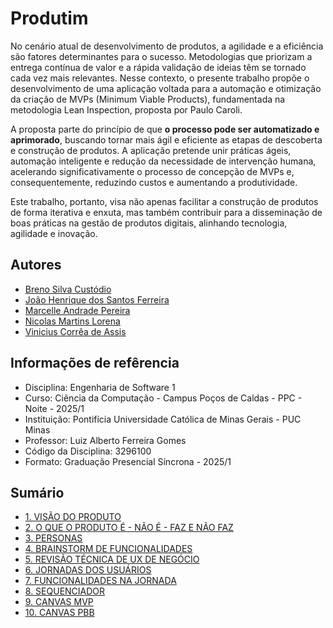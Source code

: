 # Produtim 
No cenário atual de desenvolvimento de produtos, a agilidade e a eficiência são fatores determinantes para o sucesso. Metodologias que priorizam a entrega contínua de valor e a rápida validação de ideias têm se tornado cada vez mais relevantes. Nesse contexto, o presente trabalho propõe o desenvolvimento de uma aplicação voltada para a automação e otimização da criação de MVPs (Minimum Viable Products), fundamentada na metodologia Lean Inspection, proposta por Paulo Caroli.

A proposta parte do princípio de que **o processo pode ser automatizado e aprimorado**, buscando tornar mais ágil e eficiente as etapas de descoberta e construção de produtos. A aplicação pretende unir práticas ágeis, automação inteligente e redução da necessidade de intervenção humana, acelerando significativamente o processo de concepção de MVPs e, consequentemente, reduzindo custos e aumentando a produtividade.

Este trabalho, portanto, visa não apenas facilitar a construção de produtos de forma iterativa e enxuta, mas também contribuir para a disseminação de boas práticas na gestão de produtos digitais, alinhando tecnologia, agilidade e inovação.



## Autores 
* [Breno Silva Custódio](https://github.com/BrenoSilva01)
* [João Henrique dos Santos Ferreira](https://github.com/joao4xz)
* [Marcelle Andrade Pereira](https://github.com/Marcelleap)
* [Nicolas Martins Lorena](https://github.com/NicolasMartinsL)
* [Vinicius Corrêa de Assis](https://github.com/viniciuscoassis)

## Informações de refêrencia 
- Disciplina: Engenharia de Software 1
- Curso: Ciência da Computação - Campus Poços de Caldas - PPC - Noite - 2025/1
- Instituição: Pontifícia Universidade Católica de Minas Gerais - PUC Minas
- Professor: Luiz Alberto Ferreira Gomes
- Código da Disciplina: 3296100
- Formato: Graduação Presencial Síncrona - 2025/1

## Sumário

*   [1. VISÃO DO PRODUTO](./docs/1-visao-do-produto.md)
*   [2. O QUE O PRODUTO É - NÃO É - FAZ E NÃO FAZ](./docs/2-o-que-e-nao-e-faz-nao-faz.md)
*   [3. PERSONAS](./docs/3-personas.md)
*   [4. BRAINSTORM DE FUNCIONALIDADES](./docs/4-brainstorm-funcionalidades.md)
*   [5. REVISÃO TÉCNICA DE UX DE NEGÓCIO](./docs/5-revisao-tecnica-ux.md)
*   [6. JORNADAS DOS USUÁRIOS](./docs/6-jornadas-dos-usuarios.md)
*   [7. FUNCIONALIDADES NA JORNADA](./docs/7-funcionalidades-na-jornada.md)
*   [8. SEQUENCIADOR](./docs/8-sequenciador.md)
*   [9. CANVAS MVP](./docs/9-canvas-mvp.md)
*   [10. CANVAS PBB](./docs/10-PBB.md)

